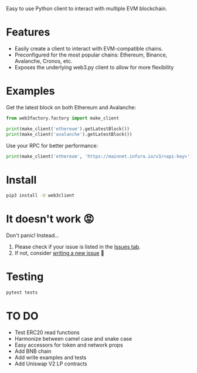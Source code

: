 Easy to use Python client to interact with multiple EVM blockchain.

# Features

- Easily create a client to interact with EVM-compatible chains.
- Preconfigured for the most popular chains: Ethereum, Binance, Avalanche, Cronos, etc.
- Exposes the underlying web3.py client to allow for more flexibility

# Examples

Get the latest block on both Ethereum and Avalanche:

```python
from web3factory.factory import make_client

print(make_client('ethereum').getLatestBlock())
print(make_client('avalanche').getLatestBlock())
```

Use your RPC for better performance:

```python
print(make_client('ethereum', 'https://mainnet.infura.io/v3/<api-key>').getLatestBlock())
```

# Install

```bash
pip3 install -U web3client
```

# It doesn't work 😡

Don't panic! Instead...

1. Please check if your issue is listed in the [Issues tab](https://github.com/coccoinomane/web3client/issues).
2. If not, consider [writing a new issue](https://github.com/coccoinomane/web3client/issues/new) 🙂

# Testing

```bash
pytest tests
```

# TO DO

- Test ERC20 read functions
- Harmonize between camel case and snake case
- Easy accessors for token and network props
- Add BNB chain
- Add write examples and tests
- Add Uniswap V2 LP contracts